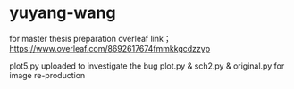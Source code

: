 # yuyang-wang
for master thesis preparation
overleaf link；https://www.overleaf.com/8692617674fmmkkgcdzzyp


plot5.py uploaded to investigate the bug
plot.py & sch2.py & original.py for image re-production
